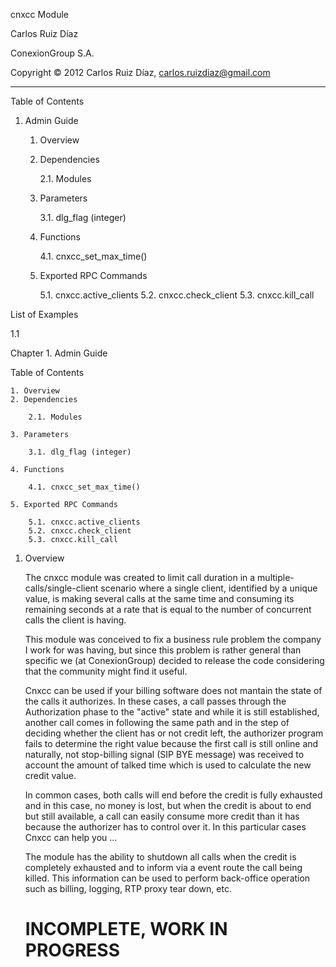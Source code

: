 cnxcc Module

Carlos Ruiz Díaz

   ConexionGroup S.A.

   Copyright © 2012 Carlos Ruiz Díaz, carlos.ruizdiaz@gmail.com
   ____________________________________________________________

   Table of Contents

   1. Admin Guide

        1. Overview
        2. Dependencies

              2.1. Modules

        3. Parameters

              3.1. dlg_flag (integer)

        4. Functions

              4.1. cnxcc_set_max_time()               

        5. Exported RPC Commands

              5.1. cnxcc.active_clients
              5.2. cnxcc.check_client
              5.3. cnxcc.kill_call              

   List of Examples
   
   1.1 
   
Chapter 1. Admin Guide

   Table of Contents

    1. Overview
    2. Dependencies

        2.1. Modules

    3. Parameters

        3.1. dlg_flag (integer)

    4. Functions

        4.1. cnxcc_set_max_time()               

    5. Exported RPC Commands

        5.1. cnxcc.active_clients
        5.2. cnxcc.check_client
        5.3. cnxcc.kill_call
        
1. Overview

   The cnxcc module was created to limit call duration in a multiple-calls/single-client scenario where
   a single client, identified by a unique value, is making several calls at the same time and consuming 
   its remaining seconds at a rate that is equal to the number of concurrent calls the client is having.

   This module was conceived to fix a business rule problem the company I work for was having, but since 
   this problem is rather general than specific we (at ConexionGroup) decided to release the code 
   considering that the community might find it useful.
   
   Cnxcc can be used if your billing software does not mantain the state of the calls it authorizes. 
   In these cases, a call passes through the Authorization phase to the "active" state and while it is 
   still established, another call comes in following the same path and in the step of deciding whether
   the client has or not credit left, the authorizer program fails to determine the right value because the 
   first call is still online and naturally, not stop-billing signal (SIP BYE message) was received 
   to account the amount of talked time which is used to calculate the new credit value.
   
   In common cases, both calls will end before the credit is fully exhausted and in this case, no money is lost,
   but when the credit is about to end but still available, a call can easily consume more credit than it has 
   because the authorizer has to control over it. In this particular cases Cnxcc can help you ...
   
   The module has the ability to shutdown all calls when the credit is completely exhausted and to inform via
   a event route the call being killed. This information can be used to perform back-office operation such as 
   billing, logging, RTP proxy tear down, etc.

   # INCOMPLETE, WORK IN PROGRESS #
   
